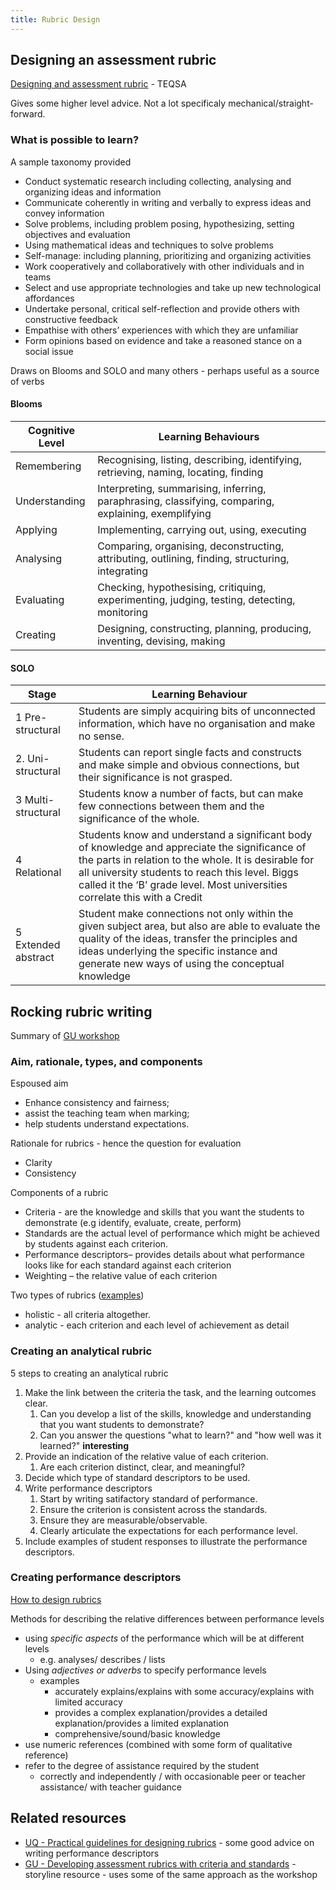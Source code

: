 ```yaml
---
title: Rubric Design
---
```

## Designing an assessment rubric

[Designing and assessment rubric](https://www.teqsa.gov.au/sites/default/files/2022-10/designing-assessment-rubric.pdf) - TEQSA

Gives some higher level advice. Not a lot specificaly mechanical/straight-forward.

### What is possible to learn?

A sample taxonomy provided

- Conduct systematic research including collecting, analysing and organizing ideas and information
- Communicate coherently in writing and verbally to express ideas and convey information
- Solve problems, including problem posing, hypothesizing, setting objectives and evaluation
- Using mathematical ideas and techniques to solve problems
- Self-manage: including planning, prioritizing and organizing activities
- Work cooperatively and collaboratively with other individuals and in teams
- Select and use appropriate technologies and take up new technological affordances
- Undertake personal, critical self-reflection and provide others with constructive feedback
- Empathise with others’ experiences with which they are unfamiliar
- Form opinions based on evidence and take a reasoned stance on a social issue

Draws on Blooms and SOLO and many others - perhaps useful as a source of verbs

#### Blooms

| Cognitive Level | Learning Behaviours |
| --- | --- |
| Remembering | Recognising, listing, describing, identifying, retrieving, naming, locating, finding |
| Understanding | Interpreting, summarising, inferring, paraphrasing, classifying, comparing, explaining, exemplifying |
| Applying | Implementing, carrying out, using, executing |
| Analysing| Comparing, organising, deconstructing, attributing, outlining, finding, structuring, integrating |
| Evaluating | Checking, hypothesising, critiquing, experimenting, judging, testing, detecting, monitoring |
| Creating | Designing, constructing, planning, producing, inventing, devising, making |

#### SOLO 

| Stage | Learning Behaviour |
| --- | --- |
| 1 Pre-structural | Students are simply acquiring bits of unconnected information, which have no organisation and make no sense. |
| 2. Uni-structural | Students can report single facts and constructs and make simple and obvious connections, but their significance is not grasped. |
| 3 Multi-structural | Students know a number of facts, but can make few connections between them and the significance of the whole. |
| 4 Relational | Students know and understand a significant body of knowledge and appreciate the significance of the parts in relation to the whole.  It is desirable for all university students to reach this level. Biggs called it the ‘B’ grade level. Most universities correlate this with a Credit |
| 5 Extended abstract | Student make connections not only within the given subject area, but also are able to evaluate the quality of the ideas, transfer the principles and ideas underlying the specific instance and generate new ways of using the conceptual knowledge |

## Rocking rubric writing

Summary of [GU workshop](https://griffitheduau.sharepoint.com/sites/LTSupportResources/SitePages/Rocking-Rubric-Writing(1).aspx)

### Aim, rationale, types, and components

Espoused aim 

- Enhance consistency and fairness;
- assist the teaching team when marking;
- help students understand expectations.

Rationale for rubrics  - hence the question for evaluation

- Clarity 
- Consistency

Components of a rubric 

- Criteria - are the knowledge and skills that you want the students to demonstrate (e.g identify, evaluate, create, perform)
- Standards are the actual level of performance which might be achieved by students against each criterion.
- Performance descriptors– provides details about what performance looks like for each standard against each criterion
- Weighting – the relative value of each criterion

Two types of rubrics ([examples](https://assessment.fiu.edu/resources/rubrics-and-curriculum-maps/_assets/rubrics/Developing%20Rubrics%20in%20Engineering%20-ABET.pdf))

- holistic - all criteria altogether.
- analytic - each criterion and each level of achievement as detail

### Creating an analytical rubric

5 steps to creating an analytical rubric

1. Make the link between the criteria the task, and the learning outcomes clear.
   1. Can you develop a list of the skills, knowledge and understanding that you want students to demonstrate?
   2. Can you answer the questions "what to learn?" and "how well was it learned?" **interesting**
2. Provide an indication of the relative value of each criterion.
   1. Are each criterion distinct, clear, and meaningful?
3. Decide which type of standard descriptors to be used.
4. Write performance descriptors
   1. Start by writing satifactory standard of performance.
   2. Ensure the criterion is consistent across the standards.
   3. Ensure they are measurable/observable.
   4. Clearly articulate the expectations for each performance level.
5. Include examples of student responses to illustrate the performance descriptors.

### Creating performance descriptors

[How to design rubrics](https://web.archive.org/web/20201128050908/https://www.assessmentforlearning.edu.au/professional_learning/success_criteria_and_rubrics/success_design_rubrics.html)

Methods for describing the relative differences between performance levels

- using _specific aspects_ of the performance which will be at different levels
  - e.g. analyses/ describes / lists 
- Using _adjectives or adverbs_ to specify performance levels 
  - examples
    - accurately explains/explains with some accuracy/explains with limited accuracy
    - provides a complex explanation/provides a detailed explanation/provides a limited explanation
    - comprehensive/sound/basic knowledge
- use numeric references (combined with some form of qualitative reference)
- refer to the degree of assistance required by the student
    - correctly and independently / with occasionable peer or teacher assistance/ with teacher guidance

## Related resources

- [UQ - Practical guidelines for designing rubrics](https://elearning.uq.edu.au/guides/turnitin/practical-guidelines-designing-rubrics) - some good advice on writing performance descriptors
- [GU - Developing assessment rubrics with criteria and standards](https://app.secure.griffith.edu.au/exlnt/entry/6385/view) - storyline resource - uses some of the same approach as the workshop